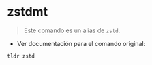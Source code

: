 # zstdmt

> Este comando es un alias de `zstd`.

- Ver documentación para el comando original:

`tldr zstd`
